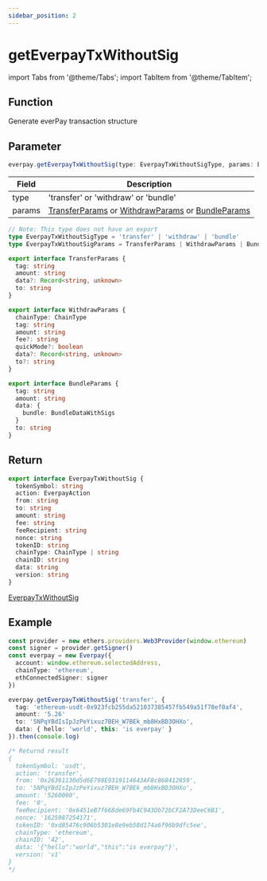 ```yaml
---
sidebar_position: 2
---
```


# getEverpayTxWithoutSig

import Tabs from '@theme/Tabs';
import TabItem from '@theme/TabItem';

## Function

Generate everPay transaction structure

## Parameter

```ts
everpay.getEverpayTxWithoutSig(type: EverpayTxWithoutSigType, params: EverpayTxWithoutSigParams):EverpayTxWithoutSig
```

<Tabs>
<TabItem value="field" label="Parameters" default>

|Field|Description|
|---|---|
|type|'transfer' or 'withdraw' or 'bundle'|
|params|[TransferParams](../types#transferparams) or [WithdrawParams](../types#withdrawparams) or [BundleParams](../types#bundleparams)|

</TabItem>
<TabItem value="type" label="Type">

```ts
// Note: This type does not have an export
type EverpayTxWithoutSigType = 'transfer' | 'withdraw' | 'bundle'
type EverpayTxWithoutSigParams = TransferParams | WithdrawParams | BundleParams

export interface TransferParams {
  tag: string
  amount: string
  data?: Record<string, unknown>
  to: string
}

export interface WithdrawParams {
  chainType: ChainType
  tag: string
  amount: string
  fee?: string
  quickMode?: boolean
  data?: Record<string, unknown>
  to?: string
}

export interface BundleParams {
  tag: string
  amount: string
  data: {
    bundle: BundleDataWithSigs
  }
  to: string
}
```

</TabItem>
</Tabs>

## Return

```ts
export interface EverpayTxWithoutSig {
  tokenSymbol: string
  action: EverpayAction
  from: string
  to: string
  amount: string
  fee: string
  feeRecipient: string
  nonce: string
  tokenID: string
  chainType: ChainType | string
  chainID: string
  data: string
  version: string
}
```

[EverpayTxWithoutSig](../types#everpaytxwithoutsig)

## Example

```ts
const provider = new ethers.providers.Web3Provider(window.ethereum)
const signer = provider.getSigner()
const everpay = new Everpay({
  account: window.ethereum.selectedAddress,
  chainType: 'ethereum',
  ethConnectedSigner: signer
})

everpay.getEverpayTxWithoutSig('transfer', {
  tag: 'ethereum-usdt-0x923fcb255da521037385457fb549a51f78ef0af4',
  amount: '5.26'
  to: '5NPqYBdIsIpJzPeYixuz7BEH_W7BEk_mb8HxBD3OHXo',
  data: { hello: 'world', this: 'is everpay' }
}).then(console.log)

/* Returnd result
{
  tokenSymbol: 'usdt',
  action: 'transfer',
  from: '0x26361130d5d6E798E9319114643AF8c868412859',
  to: '5NPqYBdIsIpJzPeYixuz7BEH_W7BEk_mb8HxBD3OHXo',
  amount: '5260000',
  fee: '0',
  feeRecipient: '0x6451eB7f668de69Fb4C943Db72bCF2A73DeeC6B1',
  nonce: '1625987254171',
  tokenID: '0xd85476c906b5301e8e9eb58d174a6f96b9dfc5ee',
  chainType: 'ethereum',
  chainID: '42',
  data: '{"hello":"world","this":"is everpay"}',
  version: 'v1'
}
*/

```
